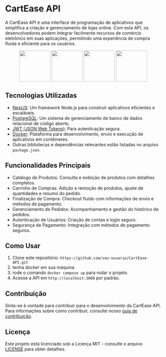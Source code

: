 # CartEase API

A CartEase API é uma interface de programação de aplicativos que simplifica a criação e gerenciamento de lojas online. Com esta API, os desenvolvedores podem integrar facilmente recursos de comércio eletrônico em suas aplicações, permitindo uma experiência de compra fluida e eficiente para os usuários.

<div align="center">
  <img width="100" src="https://cdn.jsdelivr.net/gh/devicons/devicon/icons/nestjs/nestjs-plain.svg" />
  <img width="100" src="https://cdn.jsdelivr.net/gh/devicons/devicon/icons/postgresql/postgresql-plain-wordmark.svg" />
  <img width="100" src="https://cdn.jsdelivr.net/gh/devicons/devicon/icons/nodejs/nodejs-plain-wordmark.svg"> 
  <img width="100" src="https://cdn.jsdelivr.net/gh/devicons/devicon/icons/docker/docker-original.svg" />
</div>

## Tecnologias Utilizadas

- [NestJS](https://nestjs.com/): Um framework Node.js para construir aplicativos eficientes e escaláveis.
- [PostgreSQL](https://www.postgresql.org/): Um sistema de gerenciamento de banco de dados relacional de código aberto.
- [JWT (JSON Web Tokens)](https://jwt.io/): Para autenticação segura.
- [Docker](https://www.docker.com/): Plataforma para desenvolvimento, envio e execução de aplicativos em contêineres.
- Outras bibliotecas e dependências relevantes estão listadas no arquivo `package.json`.

## Funcionalidades Principais

- Catálogo de Produtos: Consulta e exibição de produtos com detalhes completos.
- Carrinho de Compras: Adição e remoção de produtos, ajuste de quantidades e resumo do pedido.
- Finalização de Compra: Checkout fluido com informações de envio e métodos de pagamento.
- Gerenciamento de Pedidos: Acompanhamento e gestão do histórico de pedidos.
- Autenticação de Usuários: Criação de contas e login seguro.
- Segurança de Pagamento: Integração com métodos de pagamento seguros.

## Como Usar

1. Clone este repositório: `https://github.com/seu-usuario/CartEase-API.git`
2. tenha docker em sua máquina.
3. rode o comando `docker compose up` para rodar o projeto.
5. Acesse a API em `http://localhost:3000` por padrão.

## Contribuição

Sinta-se à vontade para contribuir para o desenvolvimento da CartEase API. Para informações sobre como contribuir, consulte nosso [guia de contribuição](CONTRIBUTING.md).

## Licença

Este projeto está licenciado sob a Licença MIT - consulte o arquivo [LICENSE](LICENSE) para obter detalhes.
